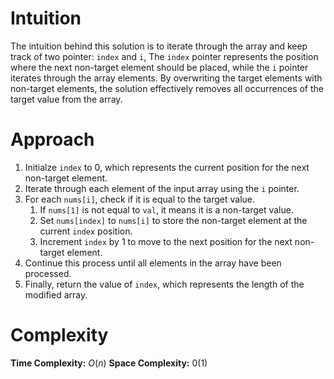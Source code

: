 # Intuition

The intuition behind this solution is to iterate through the array and keep track of two pointer: `index` and `i`, The `index` pointer represents the position where the next non-target element should be placed, while the `i` pointer iterates through the array elements. By overwriting the target elements with non-target elements, the solution effectively removes all occurrences of the target value from the array.

# Approach

1. Initialze `index` to 0, which represents the current position for the next non-target element.
2. Iterate through each element of the input array using the `i` pointer.
3. For each `nums[i]`, check if it is equal to the target value.
    1. If `nums[1]` is not equal to `val`, it means it is a non-target value.
    2. Set `nums[index]` to `nums[i]` to store the non-target element at the current `index` position.
    3. Increment `index` by 1 to move to the next position for the next non-target element.
4. Continue this process until all elements in the array have been processed. 
5. Finally, return the value of `index`, which represents the length of the modified array.

# Complexity

**Time Complexity:** $O(n)$
**Space Complexity:** $0(1)$